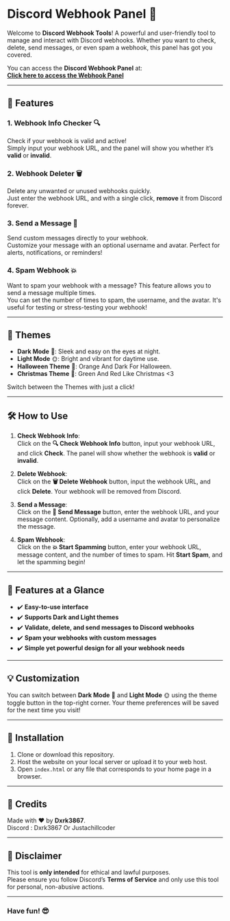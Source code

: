 # Discord Webhook Panel 💬

Welcome to **Discord Webhook Tools**! A powerful and user-friendly tool to manage and interact with Discord webhooks. Whether you want to check, delete, send messages, or even spam a webhook, this panel has got you covered.

You can access the **Discord Webhook Panel** at:  
[**Click here to access the Webhook Panel**](https://dxrk38677.github.io/Discord-Webhook-Panel/)

---

## 🚀 Features

### 1. **Webhook Info Checker** 🔍
Check if your webhook is valid and active!  
Simply input your webhook URL, and the panel will show you whether it’s **valid** or **invalid**.

### 2. **Webhook Deleter** 🗑️
Delete any unwanted or unused webhooks quickly.  
Just enter the webhook URL, and with a single click, **remove** it from Discord forever.

### 3. **Send a Message** 📩
Send custom messages directly to your webhook.  
Customize your message with an optional username and avatar. Perfect for alerts, notifications, or reminders!

### 4. **Spam Webhook** 💥
Want to spam your webhook with a message? This feature allows you to send a message multiple times.  
You can set the number of times to spam, the username, and the avatar. It's useful for testing or stress-testing your webhook!

---

## 🎨 Themes

- **Dark Mode** 🌙: Sleek and easy on the eyes at night.
- **Light Mode** 🌞: Bright and vibrant for daytime use.
- **Halloween Theme** 🎃: Orange And Dark For Halloween.
- **Christmas Theme** 🎄: Green And Red Like Christmas <3

Switch between the Themes with just a click!

---

## 🛠️ How to Use

1. **Check Webhook Info**:  
   Click on the **🔍 Check Webhook Info** button, input your webhook URL, and click **Check**. The panel will show whether the webhook is **valid** or **invalid**.

2. **Delete Webhook**:  
   Click on the **🗑️ Delete Webhook** button, input the webhook URL, and click **Delete**. Your webhook will be removed from Discord.

3. **Send a Message**:  
   Click on the **📩 Send Message** button, enter the webhook URL, and your message content. Optionally, add a username and avatar to personalize the message.

4. **Spam Webhook**:  
   Click on the **💥 Start Spamming** button, enter your webhook URL, message content, and the number of times to spam. Hit **Start Spam**, and let the spamming begin!

---

## 🌟 Features at a Glance

- ✔️ **Easy-to-use interface**  
- ✔️ **Supports Dark and Light themes**  
- ✔️ **Validate, delete, and send messages to Discord webhooks**  
- ✔️ **Spam your webhooks with custom messages**  
- ✔️ **Simple yet powerful design for all your webhook needs**

---

## 💡 Customization

You can switch between **Dark Mode** 🌙 and **Light Mode** 🌞 using the theme toggle button in the top-right corner. Your theme preferences will be saved for the next time you visit!

---

## 🔧 Installation

1. Clone or download this repository.
2. Host the website on your local server or upload it to your web host.
3. Open `index.html` or any file that corresponds to your home page in a browser.

---

## 🎁 Credits

Made with ❤️ by **Dxrk3867**.  
Discord : Dxrk3867 Or Justachillcoder

---

## 📢 Disclaimer

This tool is **only intended** for ethical and lawful purposes.  
Please ensure you follow Discord’s **Terms of Service** and only use this tool for personal, non-abusive actions.

---

### Have fun! 😎

